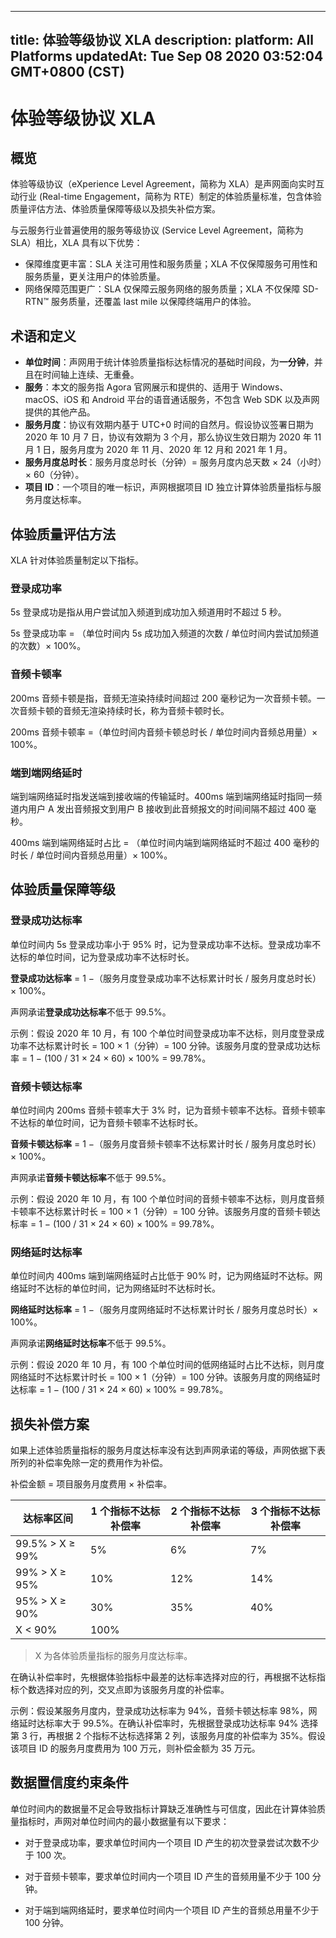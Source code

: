 
---
title: 体验等级协议 XLA
description: 
platform: All Platforms
updatedAt: Tue Sep 08 2020 03:52:04 GMT+0800 (CST)
---
# 体验等级协议 XLA

## 概览

体验等级协议（eXperience Level Agreement，简称为 XLA）是声网面向实时互动行业 (Real-time Engagement，简称为 RTE）制定的体验质量标准，包含体验质量评估方法、体验质量保障等级以及损失补偿方案。

与云服务行业普遍使用的服务等级协议 (Service Level Agreement，简称为 SLA）相比，XLA 具有以下优势：

- 保障维度更丰富：SLA 关注可用性和服务质量；XLA 不仅保障服务可用性和服务质量，更关注用户的体验质量。
- 网络保障范围更广：SLA 仅保障云服务网络的服务质量；XLA 不仅保障 SD-RTN™ 服务质量，还覆盖 last mile 以保障终端用户的体验。

## 术语和定义

- **单位时间**：声网用于统计体验质量指标达标情况的基础时间段，为**一分钟**，并且在时间轴上连续、无重叠。
- **服务**：本文的服务指 Agora 官网展示和提供的、适用于 Windows、macOS、iOS 和 Android 平台的语音通话服务，不包含 Web SDK 以及声网提供的其他产品。
- **服务月度**：协议有效期内基于 UTC+0 时间的自然月。假设协议签署日期为 2020 年 10 月 7 日，协议有效期为 3 个月，那么协议生效日期为 2020 年 11 月 1 日，服务月度为 2020 年 11 月、2020 年 12 月和 2021 年 1 月。
- **服务月度总时长**：服务月度总时长（分钟）= 服务月度内总天数 × 24（小时）× 60（分钟）。
- **项目 ID**：一个项目的唯一标识，声网根据项目 ID 独立计算体验质量指标与服务月度达标率。

## 体验质量评估方法

XLA 针对体验质量制定以下指标。

### 登录成功率

5s 登录成功是指从用户尝试加入频道到成功加入频道用时不超过 5 秒。

5s 登录成功率 = （单位时间内 5s 成功加入频道的次数 / 单位时间内尝试加频道的次数）× 100%。

### 音频卡顿率

200ms 音频卡顿是指，音频无渲染持续时间超过 200 毫秒记为一次音频卡顿。一次音频卡顿的音频无渲染持续时长，称为音频卡顿时长。

200ms 音频卡顿率 =（单位时间内音频卡顿总时长 / 单位时间内音频总用量）× 100%。


### 端到端网络延时

端到端网络延时指发送端到接收端的传输延时。400ms 端到端网络延时指同一频道内用户 A 发出音频报文到用户 B 接收到此音频报文的时间间隔不超过 400 毫秒。

400ms 端到端网络延时占比 = （单位时间内端到端网络延时不超过 400 毫秒的时长 / 单位时间内音频总用量）× 100%。


## <a name="level"></a>体验质量保障等级

### 登录成功达标率

单位时间内 5s 登录成功率小于 95% 时，记为登录成功率不达标。登录成功率不达标的单位时间，记为登录成功率不达标时长。

**登录成功达标率** = 1 −（服务月度登录成功率不达标累计时长 / 服务月度总时长）× 100%。

声网承诺**登录成功达标率**不低于 99.5%。

示例：假设 2020 年 10 月，有 100 个单位时间登录成功率不达标，则月度登录成功率不达标累计时长 = 100 × 1（分钟）= 100 分钟。该服务月度的登录成功达标率 = 1 − (100 / 31 × 24 × 60) × 100% = 99.78%。

### 音频卡顿达标率

单位时间内 200ms 音频卡顿率大于 3% 时，记为音频卡顿率不达标。音频卡顿率不达标的单位时间，记为音频卡顿率不达标时长。

**音频卡顿达标率** = 1 −（服务月度音频卡顿率不达标累计时长 / 服务月度总时长）× 100%。

声网承诺**音频卡顿达标率**不低于 99.5%。

示例：假设 2020 年 10 月，有 100 个单位时间的音频卡顿率不达标，则月度音频卡顿率不达标累计时长 = 100 × 1（分钟）= 100 分钟。该服务月度的音频卡顿达标率 = 1 − (100 / 31 × 24 × 60) × 100% = 99.78%。





### 网络延时达标率

单位时间内 400ms 端到端网络延时占比低于 90% 时，记为网络延时不达标。网络延时不达标的单位时间，记为网络延时不达标时长。

**网络延时达标率** = 1 −（服务月度网络延时不达标累计时长 / 服务月度总时长）× 100%。

声网承诺**网络延时达标率**不低于 99.5%。

示例：假设 2020 年 10 月，有 100 个单位时间的低网络延时占比不达标，则月度网络延时不达标累计时长 = 100 × 1（分钟）= 100 分钟。该服务月度的网络延时达标率 = 1 − (100 / 31 × 24 × 60) × 100% = 99.78%。

## 损失补偿方案

如果上述体验质量指标的服务月度达标率没有达到声网承诺的等级，声网依据下表所列的补偿率免除一定的费用作为补偿。

补偿金额 = 项目服务月度费用 × 补偿率。


<table>
<thead>
  <tr>
    <th>达标率区间</th>
    <th>1 个指标不达标补偿率</th>
    <th>2 个指标不达标补偿率</th>
    <th>3 个指标不达标补偿率</th>
  </tr>
</thead>
<tbody>
  <tr>
    <td>99.5% &gt; X ≥ 99%</td>
    <td>5%</td>
    <td>6%</td>
    <td>7%</td>
  </tr>
  <tr>
    <td>99% &gt; X ≥ 95%</td>
    <td>10%</td>
    <td>12%</td>
    <td>14%</td>
  </tr>
  <tr>
    <td>95% &gt; X ≥ 90%</td>
    <td>30%</td>
    <td>35%</td>
    <td>40%</td>
  </tr>
  <tr>
    <td>X &lt; 90%</td>
    <td colspan="3">100%</td>
  </tr>
</tbody>
</table>


> X 为各体验质量指标的服务月度达标率。

在确认补偿率时，先根据体验指标中最差的达标率选择对应的行，再根据不达标指标个数选择对应的列，交叉点即为该服务月度的补偿率。


示例：假设某服务月度内，登录成功达标率为 94%，音频卡顿达标率 98%，网络延时达标率大于 99.5%。在确认补偿率时，先根据登录成功达标率 94% 选择第 3 行，再根据 2 个指标不达标选择第 2 列，该服务月度的补偿率为 35%。假设该项目 ID 的服务月度费用为 100 万元，则补偿金额为 35 万元。


## 数据置信度约束条件

单位时间内的数据量不足会导致指标计算缺乏准确性与可信度，因此在计算体验质量指标时，声网对单位时间内的最小数据量有以下要求：

- 对于登录成功率，要求单位时间内一个项目 ID 产生的初次登录尝试次数不少于 100 次。
- 对于音频卡顿率，要求单位时间内一个项目 ID 产生的音频用量不少于 100 分钟。

- 对于端到端网络延时，要求单位时间内一个项目 ID 产生的音频总用量不少于 100 分钟。

